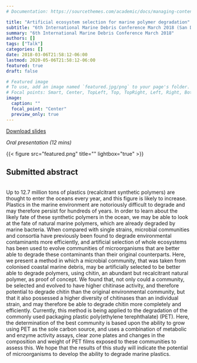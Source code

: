 ```yaml
---
# Documentation: https://sourcethemes.com/academic/docs/managing-content/

title: "Artificial ecosystem selection for marine polymer degradation"
subtitle: "6th International Marine Debris Conference March 2018 (San Diego, California, USA)"
summary: "6th International Marine Debris Conference March 2018"
authors: []
tags: ["Talk"]
categories: []
date: 2018-03-06T21:58:12-06:00
lastmod: 2020-05-06T21:58:12-06:00
featured: true
draft: false

# Featured image
# To use, add an image named `featured.jpg/png` to your page's folder.
# Focal points: Smart, Center, TopLeft, Top, TopRight, Left, Right, BottomLeft, Bottom, BottomRight.
image:
  caption: ""
  focal_point: "Center"
  preview_only: true
---
```

<i class="fas fa-file-pdf"></i>[Download slides](IMDC.pdf)&nbsp;&nbsp;&nbsp;&nbsp;


_Oral presentation (12 mins)_

{{< figure src="featured.png" title="" lightbox="true" >}}

<h2>Submitted abstract</h2></br>
Up to 12.7 million tons of plastics (recalcitrant synthetic polymers) are thought to enter the oceans every year, and this figure is likely to increase. Plastics in the marine environment are notoriously difficult to degrade and may therefore persist for hundreds of years. In order to learn about the likely fate of these synthetic polymers in the ocean, we may be able to look at the fate of natural marine polymers, which are already degraded by marine bacteria. When compared with single strains, microbial communities and consortia have previously been found to degrade environmental contaminants more efficiently, and artificial selection of whole ecosystems has been used to evolve communities of microorganisms that are better able to degrade these contaminants than their original counterparts. Here, we present a method in which a microbial community, that was taken from colonised coastal marine debris, may be artificially selected to be better able to degrade polymers, using chitin, an abundant but recalcitrant natural polymer, as proof of concept. We found that, not only could a community, be selected and evolved to have higher chitinase activity, and therefore potential to degrade chitin than the original environmental community, but that it also possessed a higher diversity of chitinases than an individual strain, and may therefore be able to degrade chitin more completely and efficiently. Currently, this method is being applied to the degradation of the commonly used packaging plastic poly(ethylene terephthalate) (PET). Here, the determination of the best community is based upon the ability to grow using PET as the sole carbon source, and uses a combination of metabolic and enzyme activity assays, clear zone plates and changes in the composition and weight of PET films exposed to these communities to assess this. We hope that the results of this study will indicate the potential of microorganisms to develop the ability to degrade marine plastics.

